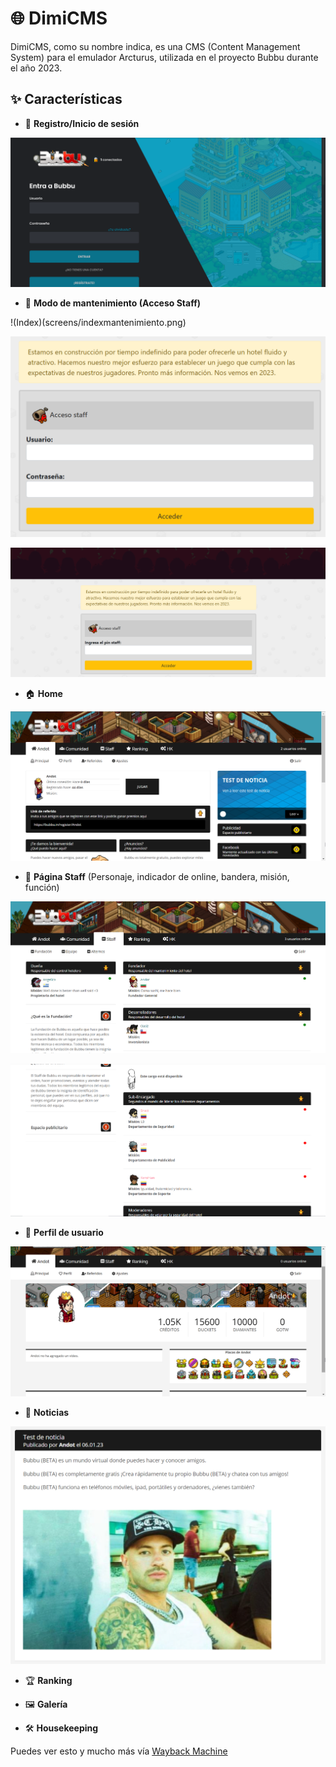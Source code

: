 # 🌐 DimiCMS

DimiCMS, como su nombre indica, es una CMS (Content Management System) para el emulador Arcturus, utilizada en el proyecto Bubbu durante el año 2023.

## ✨ Características

- 🔐 **Registro/Inicio de sesión**
  
![Index](screens/index.png)

- 🔧 **Modo de mantenimiento (Acceso Staff)**

!(Index)(screens/indexmantenimiento.png)
  
![Mantenimiento](screens/accesostaff.png)

![Pin](screens/pin.png)

- 🏠 **Home**
  
![Home](screens/me.png)

- 👥 **Página Staff** (Personaje, indicador de online, bandera, misión, función)

![Staff](screens/staff.png)


![Staff](screens/staff2.png)

- 🧑 **Perfil de usuario**
  
![Profile](screens/profile.png)

- 📰 **Noticias**
  
![Noticias](screens/noticias.png)

- 🏆 **Ranking**  

- 🖼️ **Galería**  

- 🛠️ **Housekeeping**


Puedes ver esto y mucho más vía [Wayback Machine]([https://web.archive.org/web/20220601000000*/bubbu.in)
